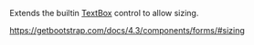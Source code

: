 Extends the builtin [TextBox](/docs/controls/builtin/TextBox) control to allow sizing.

<https://getbootstrap.com/docs/4.3/components/forms/#sizing>